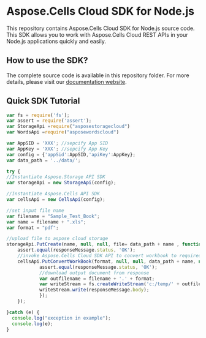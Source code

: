 # Aspose.Cells Cloud SDK for Node.js

This repository contains Aspose.Cells Cloud SDK for Node.js source code. This SDK allows you to work with Aspose.Cells Cloud REST APIs in your Node.js applications quickly and easily. 

## How to use the SDK?

The complete source code is available in this repository folder. For more details, please visit our [documentation website](http://www.aspose.com/docs/display/cellscloud/How+to+Setup+Aspose.Cells+Cloud+SDK+for+Node.js).

## Quick SDK Tutorial
```javascript
var fs = require('fs');
var assert = require('assert');
var StorageApi =require("asposestoragecloud")
var WordsApi =require("asposewordscloud")

var AppSID = 'XXX'; //sepcify App SID
var AppKey = 'XXX'; //sepcify App Key
var config = {'appSid':AppSID,'apiKey':AppKey};
var data_path = '../data/';

try {
//Instantiate Aspose.Storage API SDK
var storageApi = new StorageApi(config);

//Instantiate Aspose.Cells API SDK
var cellsApi = new CellsApi(config);

//set input file name
var filename = "Sample_Test_Book";
var name = filename + ".xls";
var format = "pdf";

//upload file to aspose cloud storage
storageApi.PutCreate(name, null, null, file= data_path + name , function(responseMessage) {
	assert.equal(responseMessage.status, 'OK');
	//invoke Aspose.Cells Cloud SDK API to convert workbook to required format  
	cellsApi.PutConvertWorkBook(format, null, null, data_path + name, null, function(responseMessage) {
			assert.equal(responseMessage.status, 'OK');		
			//download output document from response
			var outfilename = filename + '.' + format;
			var writeStream = fs.createWriteStream('c:/temp/' + outfilename);
			writeStream.write(responseMessage.body);
			});
	});

}catch (e) {
  console.log("exception in example");
  console.log(e);
}
```